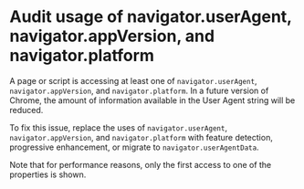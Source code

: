 # Audit usage of navigator.userAgent, navigator.appVersion, and navigator.platform

A page or script is accessing at least one of `navigator.userAgent`, `navigator.appVersion`, and `navigator.platform`.
In a future version of Chrome, the amount of information available in the User Agent string will be reduced.

To fix this issue, replace the uses of `navigator.userAgent`, `navigator.appVersion`, and `navigator.platform` with feature detection, progressive enhancement, or migrate to `navigator.userAgentData`.

Note that for performance reasons, only the first access to one of the properties is shown.
